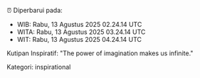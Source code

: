 ⏰ Diperbarui pada:
- WIB: Rabu, 13 Agustus 2025 02.24.14 UTC
- WITA: Rabu, 13 Agustus 2025 03.24.14 UTC
- WIT: Rabu, 13 Agustus 2025 04.24.14 UTC

Kutipan Inspiratif:
"The power of imagination makes us infinite."


Kategori: inspirational


